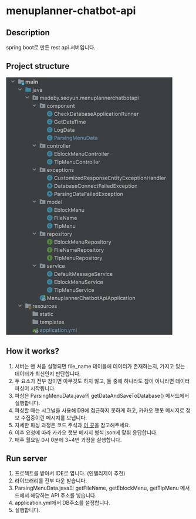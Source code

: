 # menuplanner-chatbot-api

## Description

spring boot로 만든 rest api 서버입니다.

## Project structure

<img height=700 src="/images/menuplanner-chatbot-api-structure.png">

## How it works?

1. 서버는 맨 처음 실행되면 file_name 테이블에 데이터가 존재하는지, 가지고 있는 데이터가 최신인지 판단합니다.
2. 두 요소가 전부 참이면 아무것도 하지 않고, 둘 중에 하나라도 참이 아니라면 데이터 파싱이 시작됩니다.
3. 파싱은 ParsingMenuData.java의 getDataAndSaveToDatabase() 메서드에서 실행합니다.
4. 파싱할 때는 시그널을 사용해 DB에 접근하지 못하게 하고, 카카오 챗봇 메시지로 정보 수집중이란 메시지를 보냅니다.
5. 자세한 파싱 과정은 코드 주석과 [이 곳](https://github.com/somewheregreeny/menuplanner-chatbot/tree/main/aws-rambda-python)을 참고해주세요.
6. 이후 요청에 따라 카카오 챗봇 메시지 형식 json에 맞춰 응답합니다.
7. 매주 월요일 0시 0분에 3~4번 과정을 실행합니다.


## Run server

1. 프로젝트를 받아서 IDE로 엽니다. (인텔리제이 추천)
2. 라이브러리를 전부 다운 받습니다.
3. ParsingMenuData.java의 getFileName, getEblockMenu, getTipMenu 메서드에서 해당하는 API 주소를 넣습니다.
4. application.yml에서 DB주소를 설정합니다.
5. 실행합니다.

